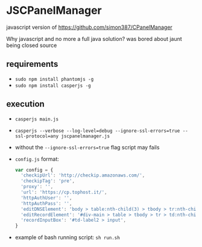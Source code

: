 # JSCPanelManager

javascript version of https://github.com/simon387/CPanelManager

Why javascript and no more a full java solution? was bored about jaunt being closed source

## requirements

+ ```sudo npm install phantomjs -g```
+ ```sudo npm install casperjs -g```

## execution

+ ```casperjs main.js```
+ ```casperjs --verbose --log-level=debug --ignore-ssl-errors=true --ssl-protocol=any jscpanelmanager.js```
+ without the ```--ignore-ssl-errors=true``` flag script may fails
+ ```config.js``` format:

  ```js
  var config = {
    'checkipUrl': 'http://checkip.amazonaws.com/',
    'checkipTag': 'pre',
    'proxy': '',
    'url': 'https://cp.tophost.it/',
    'httpAuthUser': '',
    'httpAuthPass': '',
    'editDNSElement': 'body > table:nth-child(3) > tbody > tr:nth-child(1) > td:nth-child(4) > p:nth-child(2) > table:nth-child(2) > tbody > tr:nth-child(2) > td:nth-child(4) > a',
    'editRecordElement': '#div-main > table > tbody > tr > td:nth-child(2) > table:nth-child(3) > tbody > tr:nth-child(8) > td:nth-child(5) > a',
    'recordInputBox': '#td-label2 > input',
  }
  ```
+ example of bash running script: ```sh run.sh```
